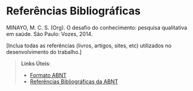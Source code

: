 # Referências Bibliográficas

MINAYO, M. C. S. (Org). O desafio do conhecimento: pesquisa qualitativa em saúde. São Paulo: Vozes, 2014.


[Inclua todas as referências (livros, artigos, sites, etc) utilizados no desenvolvimento do trabalho.]

> **Links Úteis**:
> - [Formato ABNT](https://www.normastecnicas.com/abnt/)
> - [Referências Bibliográficas da ABNT](https://comunidade.rockcontent.com/referencia-bibliografica-abnt/)
